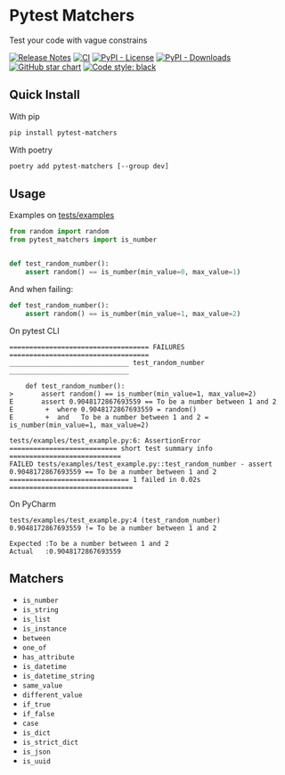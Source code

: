 # Pytest Matchers
Test your code with vague constrains

[![Release Notes](https://img.shields.io/github/v/release/MartinGotelli/pytest-matchers.svg?style=flat-square)](https://github.com/MartinGotelli/pytest-matchers/releases)
[![CI](https://github.com/MartinGotelli/pytest-matchers/actions/workflows/python-package.yml/badge.svg)](https://github.com/MartinGotelli/pytest-matchers/actions/workflows/python-package.yml)
[![PyPI - License](https://img.shields.io/pypi/l/pytest-matchers?style=flat-square)](https://opensource.org/licenses/MIT)
[![PyPI - Downloads](https://img.shields.io/pypi/dm/pytest-matchers?style=flat-square)](https://pypistats.org/packages/pytest-matchers)
[![GitHub star chart](https://img.shields.io/github/stars/MartinGotelli/pytest-matchers?style=flat-square)](https://star-history.com/#MartinGotelli/pytest-matchers)
[![Code style: black](https://img.shields.io/badge/code%20style-black-000000.svg)](https://github.com/psf/black)

## Quick Install
With pip
```bash
pip install pytest-matchers
```

With poetry
```bash
poetry add pytest-matchers [--group dev]
```

## Usage
Examples on [tests/examples](https://github.com/MartinGotelli/pytest-matchers/tree/main/src/pytest_matchers/tests/examples)
```python
from random import random
from pytest_matchers import is_number


def test_random_number():
    assert random() == is_number(min_value=0, max_value=1)
```

And when failing:
```python
def test_random_number():
    assert random() == is_number(min_value=1, max_value=2)
```

On pytest CLI
```
=================================== FAILURES ===================================
______________________________ test_random_number ______________________________

    def test_random_number():
>       assert random() == is_number(min_value=1, max_value=2)
E       assert 0.9048172867693559 == To be a number between 1 and 2
E        +  where 0.9048172867693559 = random()
E        +  and   To be a number between 1 and 2 = is_number(min_value=1, max_value=2)

tests/examples/test_example.py:6: AssertionError
=========================== short test summary info ============================
FAILED tests/examples/test_example.py::test_random_number - assert 0.9048172867693559 == To be a number between 1 and 2
============================== 1 failed in 0.02s ===============================
```
On PyCharm
```
tests/examples/test_example.py:4 (test_random_number)
0.9048172867693559 != To be a number between 1 and 2

Expected :To be a number between 1 and 2
Actual   :0.9048172867693559
```

## Matchers
- `is_number`
- `is_string`
- `is_list`
- `is_instance`
- `between`
- `one_of`
- `has_attribute`
- `is_datetime`
- `is_datetime_string`
- `same_value`
- `different_value`
- `if_true`
- `if_false`
- `case`
- `is_dict`
- `is_strict_dict`
- `is_json`
- `is_uuid`